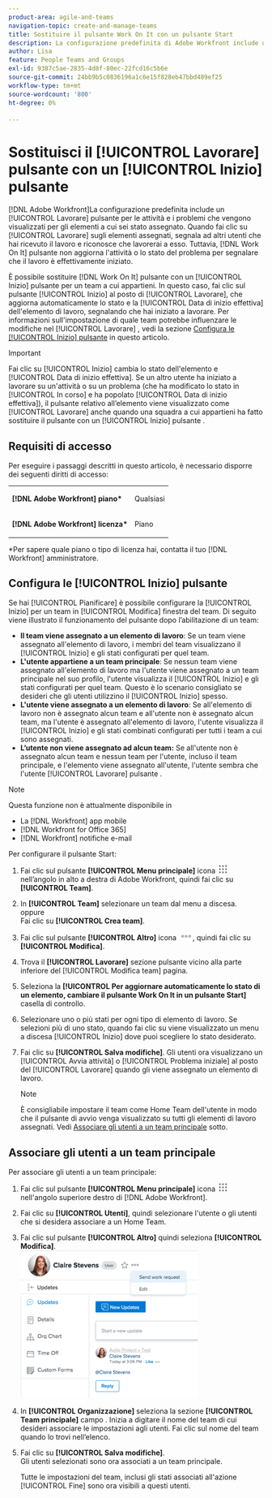 ```yaml
---
product-area: agile-and-teams
navigation-topic: create-and-manage-teams
title: Sostituire il pulsante Work On It con un pulsante Start
description: La configurazione predefinita di Adobe Workfront include un pulsante Lavora su di esso per le attività e i problemi che vengono visualizzati per gli elementi a cui sei stato assegnato.
author: Lisa
feature: People Teams and Groups
exl-id: 9387c5ae-2835-4d8f-80ec-22fcd16c5b6e
source-git-commit: 24bb9b5c0836196a1c6e15f828eb47bbd489ef25
workflow-type: tm+mt
source-wordcount: '800'
ht-degree: 0%

---
```


# Sostituisci il [!UICONTROL Lavorare] pulsante con un [!UICONTROL Inizio] pulsante

[!DNL Adobe Workfront]La configurazione predefinita include un [!UICONTROL Lavorare] pulsante per le attività e i problemi che vengono visualizzati per gli elementi a cui sei stato assegnato. Quando fai clic su [!UICONTROL Lavorare] sugli elementi assegnati, segnala ad altri utenti che hai ricevuto il lavoro e riconosce che lavorerai a esso. Tuttavia, [!DNL Work On It] pulsante non aggiorna l&#39;attività o lo stato del problema per segnalare che il lavoro è effettivamente iniziato.

È possibile sostituire [!DNL Work On It] pulsante con un [!UICONTROL Inizio] pulsante per un team a cui appartieni. In questo caso, fai clic sul pulsante [!UICONTROL Inizio] al posto di [!UICONTROL Lavorare], che aggiorna automaticamente lo stato e la [!UICONTROL Data di inizio effettiva] dell&#39;elemento di lavoro, segnalando che hai iniziato a lavorare. Per informazioni sull&#39;impostazione di quale team potrebbe influenzare le modifiche nel [!UICONTROL Lavorare] , vedi la sezione [Configura le [!UICONTROL Inizio] pulsante](#configure-the-uicontrol-start-button) in questo articolo.

>[!IMPORTANT]
>
>Fai clic su [!UICONTROL Inizio] cambia lo stato dell&#39;elemento e [!UICONTROL Data di inizio effettiva]. Se un altro utente ha iniziato a lavorare su un&#39;attività o su un problema (che ha modificato lo stato in [!UICONTROL In corso] e ha popolato [!UICONTROL Data di inizio effettiva]), il pulsante relativo all’elemento viene visualizzato come [!UICONTROL Lavorare] anche quando una squadra a cui appartieni ha fatto sostituire il pulsante con un [!UICONTROL Inizio] pulsante .

## Requisiti di accesso

Per eseguire i passaggi descritti in questo articolo, è necessario disporre dei seguenti diritti di accesso:

<table style="table-layout:auto"> 
 <col> 
 </col> 
 <col> 
 </col> 
 <tbody> 
  <tr> 
   <td role="rowheader"><strong>[!DNL Adobe Workfront] piano*</strong></td> 
   <td> <p>Qualsiasi</p> </td> 
  </tr> 
  <tr> 
   <td role="rowheader"><strong>[!DNL Adobe Workfront] licenza*</strong></td> 
   <td> <p>Piano</p> </td> 
  </tr> 
 </tbody> 
</table>

&#42;Per sapere quale piano o tipo di licenza hai, contatta il tuo [!DNL Workfront] amministratore.

## Configura le [!UICONTROL Inizio] pulsante

Se hai [!UICONTROL Pianificare] è possibile configurare la [!UICONTROL Inizio] per un team in [!UICONTROL Modifica] finestra del team. Di seguito viene illustrato il funzionamento del pulsante dopo l’abilitazione di un team:

* **Il team viene assegnato a un elemento di lavoro**: Se un team viene assegnato all&#39;elemento di lavoro, i membri del team visualizzano il [!UICONTROL Inizio] e gli stati configurati per quel team.
* **L&#39;utente appartiene a un team principale**: Se nessun team viene assegnato all&#39;elemento di lavoro ma l&#39;utente viene assegnato a un team principale nel suo profilo, l&#39;utente visualizza il [!UICONTROL Inizio] e gli stati configurati per quel team. Questo è lo scenario consigliato se desideri che gli utenti utilizzino il [!UICONTROL Inizio] spesso.
* **L&#39;utente viene assegnato a un elemento di lavoro**: Se all&#39;elemento di lavoro non è assegnato alcun team e all&#39;utente non è assegnato alcun team, ma l&#39;utente è assegnato all&#39;elemento di lavoro, l&#39;utente visualizza il [!UICONTROL Inizio] e gli stati combinati configurati per tutti i team a cui sono assegnati.
* **L’utente non viene assegnato ad alcun team:** Se all&#39;utente non è assegnato alcun team e nessun team per l&#39;utente, incluso il team principale, e l&#39;elemento viene assegnato all&#39;utente, l&#39;utente sembra che l&#39;utente [!UICONTROL Lavorare] pulsante .

>[!NOTE]
>
>Questa funzione non è attualmente disponibile in
>
>* La [!DNL Workfront] app mobile
>* [!DNL Workfront for Office 365]
>* [!DNL Workfront] notifiche e-mail
>


Per configurare il pulsante Start:

1. Fai clic sul pulsante **[!UICONTROL Menu principale]** icona ![](assets/main-menu-icon.png) nell’angolo in alto a destra di Adobe Workfront, quindi fai clic su **[!UICONTROL Team]**.

1. In **[!UICONTROL Team]** selezionare un team dal menu a discesa.\
   oppure\
   Fai clic su **[!UICONTROL Crea team]**.

1. Fai clic sul pulsante **[!UICONTROL Altro]** icona ![](assets/more-icon.png), quindi fai clic su **[!UICONTROL Modifica]**.

1. Trova il **[!UICONTROL Lavorare]** sezione pulsante vicino alla parte inferiore del [!UICONTROL Modifica team] pagina.
1. Seleziona la **[!UICONTROL Per aggiornare automaticamente lo stato di un elemento, cambiare il pulsante Work On It in un pulsante Start]** casella di controllo.
1. Selezionare uno o più stati per ogni tipo di elemento di lavoro. Se selezioni più di uno stato, quando fai clic su viene visualizzato un menu a discesa [!UICONTROL Inizio] dove puoi scegliere lo stato desiderato.
1. Fai clic su **[!UICONTROL Salva modifiche]**. Gli utenti ora visualizzano un [!UICONTROL Avvia attività] o [!UICONTROL Problema iniziale] al posto del [!UICONTROL Lavorare] quando gli viene assegnato un elemento di lavoro.

   >[!NOTE]
   >
   >È consigliabile impostare il team come Home Team dell&#39;utente in modo che il pulsante di avvio venga visualizzato su tutti gli elementi di lavoro assegnati. Vedi [Associare gli utenti a un team principale](#associate-users-with-a-home-team) sotto.

## Associare gli utenti a un team principale

Per associare gli utenti a un team principale:

1. Fai clic sul pulsante **[!UICONTROL Menu principale]** icona ![](assets/main-menu-icon.png) nell&#39;angolo superiore destro di [!DNL Adobe Workfront].

1. Fai clic su **[!UICONTROL Utenti]**, quindi selezionare l&#39;utente o gli utenti che si desidera associare a un Home Team.
1. Fai clic sul pulsante **[!UICONTROL Altro]** quindi seleziona **[!UICONTROL Modifica]**.\
   ![](assets/user-settings-nwe-350x291.png)

1. In **[!UICONTROL Organizzazione]** seleziona la sezione **[!UICONTROL Team principale]** campo . Inizia a digitare il nome del team di cui desideri associare le impostazioni agli utenti. Fai clic sul nome del team quando lo trovi nell’elenco.

1. Fai clic su **[!UICONTROL Salva modifiche]**.\
   Gli utenti selezionati sono ora associati a un team principale.

   Tutte le impostazioni del team, inclusi gli stati associati all&#39;azione [!UICONTROL Fine] sono ora visibili a questi utenti.

